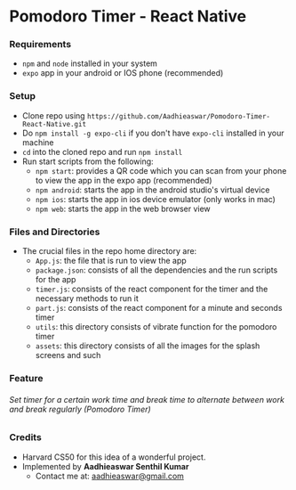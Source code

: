# Pomodoro Timer - React Native

### Requirements
- `npm` and `node` installed in your system
- `expo` app in your android or IOS phone (recommended)

### Setup
- Clone repo using `https://github.com/Aadhieaswar/Pomodoro-Timer-React-Native.git`
- Do `npm install -g expo-cli` if you don't have `expo-cli` installed in your machine
- `cd` into the cloned repo and run `npm install`
- Run start scripts from the following:
  - `npm start`: provides a QR code which you can scan from your phone to view the app in the expo app (recommended)
  - `npm android`: starts the app in the android studio's virtual device
  - `npm ios`: starts the app in ios device emulator (only works in mac)
  - `npm web`: starts the app in the web browser view

### Files and Directories
- The crucial files in the repo home directory are:
  - `App.js`: the file that is run to view the app
  - `package.json`: consists of all the dependencies and the run scripts for the app
  - `timer.js`: consists of the react component for the timer and the necessary methods to run it
  - `part.js`: consists of the react component for a minute and seconds timer
  - `utils`: this directory consists of vibrate function for the pomodoro timer
  - `assets`: this directory consists of all the images for the splash screens and such

### Feature
###### Set timer for a certain work time and break time to alternate between work and break regularly (Pomodoro Timer)

### Credits
- Harvard CS50 for this idea of a wonderful project.
- Implemented by __Aadhieaswar Senthil Kumar__
    - Contact me at: <aadhieaswar@gmail.com>
